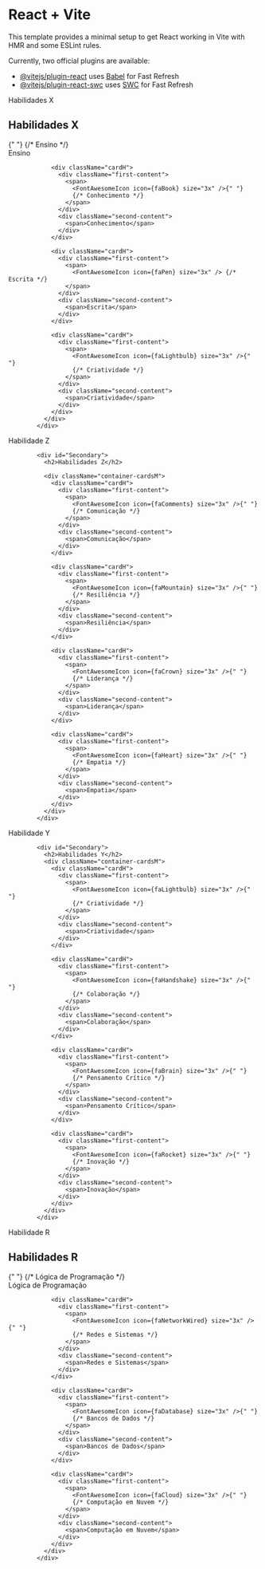 # React + Vite

This template provides a minimal setup to get React working in Vite with HMR and some ESLint rules.

Currently, two official plugins are available:

- [@vitejs/plugin-react](https://github.com/vitejs/vite-plugin-react/blob/main/packages/plugin-react/README.md) uses [Babel](https://babeljs.io/) for Fast Refresh
- [@vitejs/plugin-react-swc](https://github.com/vitejs/vite-plugin-react-swc) uses [SWC](https://swc.rs/) for Fast Refresh



Habilidades  X
            <div id="Secondary">
              <h2>Habilidades X</h2>
              <div className="container-cardsM">
                <div className="cardH">
                  <div className="first-content">
                    <span>
                      <FontAwesomeIcon icon={faChalkboardTeacher} size="3x" />{" "}
                      {/* Ensino */}
                    </span>
                  </div>
                  <div className="second-content">
                    <span>Ensino</span>
                  </div>
                </div>

                <div className="cardH">
                  <div className="first-content">
                    <span>
                      <FontAwesomeIcon icon={faBook} size="3x" />{" "}
                      {/* Conhecimento */}
                    </span>
                  </div>
                  <div className="second-content">
                    <span>Conhecimento</span>
                  </div>
                </div>

                <div className="cardH">
                  <div className="first-content">
                    <span>
                      <FontAwesomeIcon icon={faPen} size="3x" /> {/* Escrita */}
                    </span>
                  </div>
                  <div className="second-content">
                    <span>Escrita</span>
                  </div>
                </div>

                <div className="cardH">
                  <div className="first-content">
                    <span>
                      <FontAwesomeIcon icon={faLightbulb} size="3x" />{" "}
                      {/* Criatividade */}
                    </span>
                  </div>
                  <div className="second-content">
                    <span>Criatividade</span>
                  </div>
                </div>
              </div>
            </div>

Habilidade Z

            <div id="Secondary">
              <h2>Habilidades Z</h2>

              <div className="container-cardsM">
                <div className="cardH">
                  <div className="first-content">
                    <span>
                      <FontAwesomeIcon icon={faComments} size="3x" />{" "}
                      {/* Comunicação */}
                    </span>
                  </div>
                  <div className="second-content">
                    <span>Comunicação</span>
                  </div>
                </div>

                <div className="cardH">
                  <div className="first-content">
                    <span>
                      <FontAwesomeIcon icon={faMountain} size="3x" />{" "}
                      {/* Resiliência */}
                    </span>
                  </div>
                  <div className="second-content">
                    <span>Resiliência</span>
                  </div>
                </div>

                <div className="cardH">
                  <div className="first-content">
                    <span>
                      <FontAwesomeIcon icon={faCrown} size="3x" />{" "}
                      {/* Liderança */}
                    </span>
                  </div>
                  <div className="second-content">
                    <span>Liderança</span>
                  </div>
                </div>

                <div className="cardH">
                  <div className="first-content">
                    <span>
                      <FontAwesomeIcon icon={faHeart} size="3x" />{" "}
                      {/* Empatia */}
                    </span>
                  </div>
                  <div className="second-content">
                    <span>Empatia</span>
                  </div>
                </div>
              </div>
            </div>

Habilidade Y 

            <div id="Secondary">
              <h2>Habilidades Y</h2>
              <div className="container-cardsM">
                <div className="cardH">
                  <div className="first-content">
                    <span>
                      <FontAwesomeIcon icon={faLightbulb} size="3x" />{" "}
                      {/* Criatividade */}
                    </span>
                  </div>
                  <div className="second-content">
                    <span>Criatividade</span>
                  </div>
                </div>

                <div className="cardH">
                  <div className="first-content">
                    <span>
                      <FontAwesomeIcon icon={faHandshake} size="3x" />{" "}
                      {/* Colaboração */}
                    </span>
                  </div>
                  <div className="second-content">
                    <span>Colaboração</span>
                  </div>
                </div>

                <div className="cardH">
                  <div className="first-content">
                    <span>
                      <FontAwesomeIcon icon={faBrain} size="3x" />{" "}
                      {/* Pensamento Crítico */}
                    </span>
                  </div>
                  <div className="second-content">
                    <span>Pensamento Crítico</span>
                  </div>
                </div>

                <div className="cardH">
                  <div className="first-content">
                    <span>
                      <FontAwesomeIcon icon={faRocket} size="3x" />{" "}
                      {/* Inovação */}
                    </span>
                  </div>
                  <div className="second-content">
                    <span>Inovação</span>
                  </div>
                </div>
              </div>
            </div>

Habilidade R

<div id="Secondary">
              <h2>Habilidades R</h2>
              <div className="container-cardsM">
                <div className="cardH">
                  <div className="first-content">
                    <span>
                      <FontAwesomeIcon icon={faCode} size="3x" />{" "}
                      {/* Lógica de Programação */}
                    </span>
                  </div>
                  <div className="second-content">
                    <span>Lógica de Programação</span>
                  </div>
                </div>

                <div className="cardH">
                  <div className="first-content">
                    <span>
                      <FontAwesomeIcon icon={faNetworkWired} size="3x" />{" "}
                      {/* Redes e Sistemas */}
                    </span>
                  </div>
                  <div className="second-content">
                    <span>Redes e Sistemas</span>
                  </div>
                </div>

                <div className="cardH">
                  <div className="first-content">
                    <span>
                      <FontAwesomeIcon icon={faDatabase} size="3x" />{" "}
                      {/* Bancos de Dados */}
                    </span>
                  </div>
                  <div className="second-content">
                    <span>Bancos de Dados</span>
                  </div>
                </div>

                <div className="cardH">
                  <div className="first-content">
                    <span>
                      <FontAwesomeIcon icon={faCloud} size="3x" />{" "}
                      {/* Computação em Nuvem */}
                    </span>
                  </div>
                  <div className="second-content">
                    <span>Computação em Nuvem</span>
                  </div>
                </div>
              </div>
            </div>